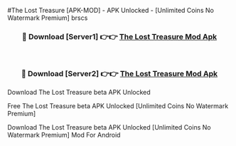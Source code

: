 #The Lost Treasure [APK-MOD] - APK Unlocked - [Unlimited Coins No Watermark Premium] brscs



<div align="center">

<h3>🔴 Download [Server1] 👉👉 <a href="https://momento.my/?title=The_Lost_Treasure">The Lost Treasure Mod Apk</a></h3><br>

<h3>🔴 Download [Server2] 👉👉 <a href="https://momento.my/?title=The_Lost_Treasure">The Lost Treasure Mod Apk</a></h3>
</div>



Download The Lost Treasure beta APK Unlocked

Free The Lost Treasure beta APK Unlocked [Unlimited Coins No Watermark Premium]

Download The Lost Treasure beta APK Unlocked [Unlimited Coins No Watermark Premium] Mod For Android
